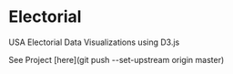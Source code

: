 # Electorial
USA Electorial Data Visualizations using D3.js

See Project [here](git push --set-upstream origin master)
